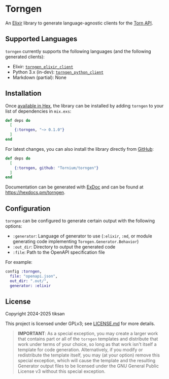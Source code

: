 # Torngen
An [Elixir](https://elixir-lang.org) library to generate language-agnostic clients for the [Torn API](https://www.torn.com/swagger/index.html).

## Supported Languages
`torngen` currently supports the following languages (and the following generated clients):
- Elixir: [`torngen_elixir_client`](https://github.com/Tornium/torngen_elixir_client)
- Python 3.x (in-dev): [`torngen_python_client`](https://github.com/Tornium/torngen_python_client)
- Markdown (partial): None

## Installation
Once [available in Hex](https://hex.pm/docs/publish), the library can be installed
by adding `torngen` to your list of dependencies in `mix.exs`:

```elixir
def deps do
  [
    {:torngen, "~> 0.1.0"}
  ]
end
```

For latest changes, you can also install the library directly from [GitHub](https://github.com/Tornium/torngen):

```elixir
def deps do
  [
    {:torngen, github: "Tornium/torngen"}
  ]
end
```

Documentation can be generated with [ExDoc](https://github.com/elixir-lang/ex_doc)
and can be found at <https://hexdocs.pm/torngen>.

## Configuration
`torngen` can be configured to generate certain output with the following options:
- `:generator`: Language of generator to use (`:elixir`, `:md`, or module generating code implementing `Torngen.Generator.Behavior`)
- `:out_dir`: Directory to output the generated code
- `:file`: Path to the OpenAPI specification file

For example:
```elixir
config :torngen,
  file: "openapi.json",
  out_dir: ".out/",
  generator: :elixir
```

## License
Copyright 2024-2025 tiksan

This project is licensed under GPLv3; see [LICENSE.md](LICENSE.md) for more details.

> **IMPORTANT**:
> As a special exception, you may create a larger work that contains part or all of the `torngen` templates and distribute that work under terms of your choice, so long as that work isn't itself a template for code generation. Alternatively, if you modify or redistribute the template itself, you may (at your option) remove this special exception, which will cause the template and the resulting Generator output files to be licensed under the GNU General Public License v3 without this special exception.
